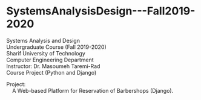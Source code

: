 # SystemsAnalysisDesign---Fall2019-2020
Systems Analysis and Design <br />
Undergraduate Course (Fall 2019-2020) <br />
Sharif University of Technology <br />
Computer Engineering Department <br />
Instructor: Dr. Masoumeh Taremi-Rad <br />
Course Project (Python and Django) <br />

Project: <br />
    A Web-based Platform for Reservation of Barbershops (Django). <br />

